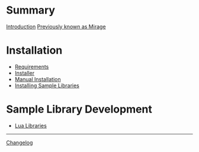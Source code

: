 <!--
SPDX-FileCopyrightText: 2024 Sam Windell
SPDX-License-Identifier: GPL-3.0-or-later
-->

# Summary

[Introduction](./introduction.md)
[Previously known as Mirage](./mirage.md)

# Installation
- [Requirements](./installation/requirements.md)
- [Installer](./installation/installer.md)
- [Manual Installation](./installation/manual-install.md)
- [Installing Sample Libraries](./installation/installing-libraries.md)

# Sample Library Development
- [Lua Libraries](./lua-sample-library-format.md)

-----------

[Changelog](./changelog.md)
